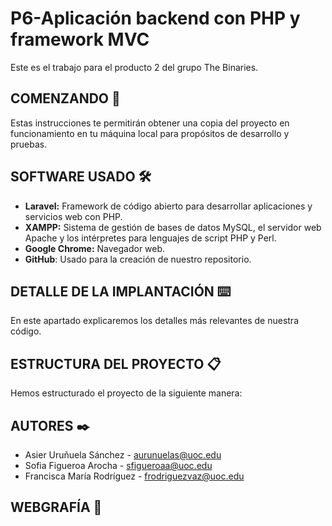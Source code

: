 # P6-Aplicación backend con PHP y framework MVC
Este es el trabajo para el producto 2 del grupo The Binaries.

## COMENZANDO 🚀
Estas instrucciones te permitirán obtener una copia del proyecto en funcionamiento en tu máquina local para propósitos de desarrollo y pruebas.

## SOFTWARE USADO 🛠️
- **Laravel:** Framework de código abierto para desarrollar aplicaciones y servicios web con PHP.
- **XAMPP:** Sistema de gestión de bases de datos MySQL, el servidor web Apache y los intérpretes para lenguajes de script PHP y Perl.
- **Google Chrome:** Navegador web.
- **GitHub**: Usado para la creación de nuestro repositorio.

## DETALLE DE LA IMPLANTACIÓN ⌨️
En este apartado explicaremos los detalles más relevantes de nuestra código.

## ESTRUCTURA DEL PROYECTO 📋
Hemos estructurado el proyecto de la siguiente manera:

## AUTORES ✒️
-   Asier Uruñuela Sánchez -  [aurunuelas@uoc.edu](mailto:aurunuelas@uoc.edu)
-   Sofia Figueroa Arocha -  [sfigueroaa@uoc.edu](mailto:sfigueroaa@uoc.edu)
-   Francisca María Rodríguez - [frodriguezvaz@uoc.edu](mailto:frodriguezvaz@uoc.edu)

## WEBGRAFÍA 📖